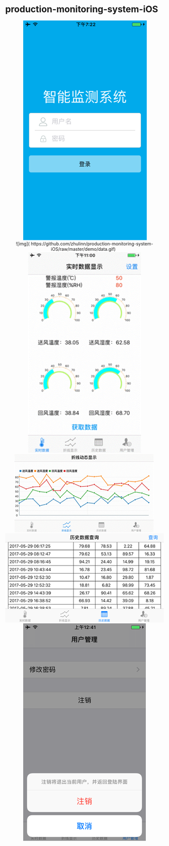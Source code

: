 # production-monitoring-system-iOS

<p align="center">
  <img src="https://github.com/zhulinn/production-monitoring-system-iOS/raw/master/demo/login.png" width = "180*2" height = "320*2">
  <br>
 ![img]( https://github.com/zhulinn/production-monitoring-system-iOS/raw/master/demo/data.gif)
  <img src="https://github.com/zhulinn/production-monitoring-system-iOS/raw/master/demo/data.gif" width = "360" height = "640"> <br>
  <img src="https://github.com/zhulinn/production-monitoring-system-iOS/raw/master/demo/graph.gif" width = "320*2" height = "180*2">  <br>
  <img src="https://github.com/zhulinn/production-monitoring-system-iOS/raw/master/demo/history.png" width = "320*2" height = "180*2">  <br>
  <img src="https://github.com/zhulinn/production-monitoring-system-iOS/raw/master/demo/manage.png"   width = "180*2" height = "320*2">
</p>
